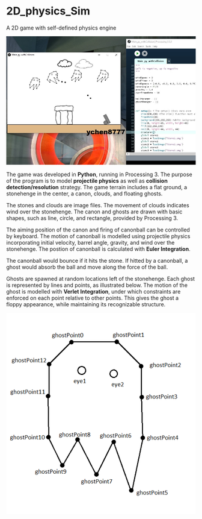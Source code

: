 # 2D_physics_Sim
A 2D game with self-defined physics engine

![Screenshot of game window](Game_Terrain_001.jpg)

The game was developed in **Python**, running in Processing 3. The purpose of the program is to model **projectile physics** as well as **collision detection/resolution** strategy.
The game terrain includes a flat ground, a stonehenge in the center, a canon, clouds, and floating ghosts.

The stones and clouds are image files. The movement of clouds indicates wind over the stonehenge.
The canon and ghosts are drawn with basic shapes, such as line, circle, and rectangle, provided by Processing 3.

The aiming position of the canon and firing of canonball can be controlled by keyboard. The motion of canonball is modelled using projectile physics incorporating initial velocity, barrel angle, gravity, and wind over the stonehenge. The postion of canonball is calculated with **Euler Integration**.

The canonball would bounce if it hits the stone. If hitted by a canonball, a ghost would absorb the ball and move along the force of the ball.

Ghosts are spawned at random locations left of the stonehenge. Each ghost is represented by lines and points, as illustrated below. The motion of the ghost is modelled with **Verlet Integration**, under which constraints are enforced on each point relative to other points. This gives the ghost a floppy appearance, while maintaining its recognizable structure.

![ghost design](Ghost_annotated_v2.png)



